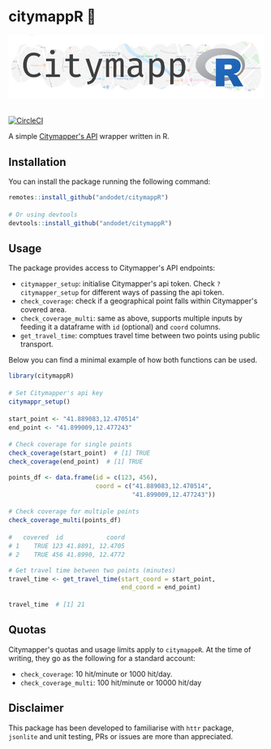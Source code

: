 # citymappR 🚎

![citymappR logo](citymappR_logo.png)
️
<!-- badges: start -->
[![CircleCI](https://circleci.com/gh/andodet/citymappR/tree/master.svg?style=svg)](https://circleci.com/gh/andodet/citymappR/tree/master)
<!-- badges: end -->

A simple [Citymapper's API](https://citymapper.com/api) wrapper written in R.

## Installation

You can install the package running the following command:
```r
remotes::install_github("andodet/citymappR")

# Or using devtools
devtools::install_github("andodet/citymappR")
```

## Usage

The package provides access to Citymapper's API endpoints:

- `citymapper_setup`: initialise Citymapper's api token. Check `?citymapper_setup` for different ways of passing the api token.
- `check_coverage`: check if a geographical point falls within Citymapper's covered area.
- `check_coverage_multi`: same as above, supports multiple inputs by feeding it a dataframe with `id` (optional) and `coord` columns.
- `get_travel_time`: comptues travel time between two points using public transport.

Below you can find a minimal example of how both functions can be used.

```r
library(citymappR)

# Set Citymapper's api key
citymappr_setup()

start_point <- "41.889083,12.470514"
end_point <- "41.899009,12.477243"

# Check coverage for single points
check_coverage(start_point)  # [1] TRUE
check_coverage(end_point)  # [1] TRUE
```

```r
points_df <- data.frame(id = c(123, 456),
                        coord = c("41.889083,12.470514",
                                  "41.899009,12.477243"))

# Check coverage for multiple points
check_coverage_multi(points_df)

#   covered  id            coord
# 1    TRUE 123 41.8891, 12.4705
# 2    TRUE 456 41.8990, 12.4772
```

```r
# Get travel time between two points (minutes)
travel_time <- get_travel_time(start_coord = start_point,
                               end_coord = end_point)

travel_time  # [1] 21
```

## Quotas

Citymapper's quotas and usage limits apply to `citymappeR`. At the time of writing, they go as the following for a standard account:

* `check_coverage`: 10 hit/minute or 1000 hit/day.
* `check_coverage_multi`: 100 hit/minute or 10000 hit/day

## Disclaimer

This package has been developed to familiarise with `httr` package, `jsonlite` and unit testing, PRs or issues are more than appreciated.
